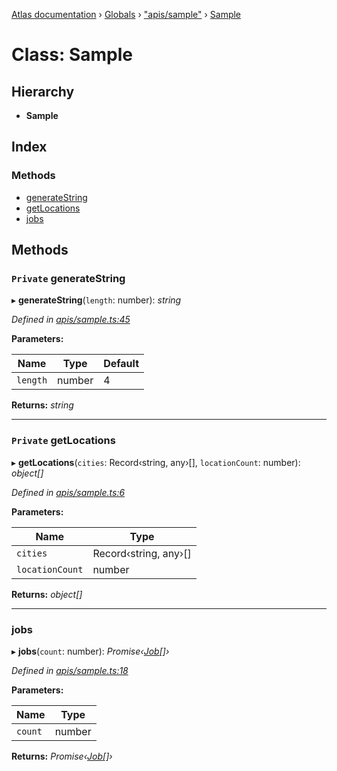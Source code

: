 [Atlas documentation](../README.md) › [Globals](../globals.md) › ["apis/sample"](../modules/_apis_sample_.md) › [Sample](_apis_sample_.sample.md)

# Class: Sample

## Hierarchy

* **Sample**

## Index

### Methods

* [generateString](_apis_sample_.sample.md#private-generatestring)
* [getLocations](_apis_sample_.sample.md#private-getlocations)
* [jobs](_apis_sample_.sample.md#jobs)

## Methods

### `Private` generateString

▸ **generateString**(`length`: number): *string*

*Defined in [apis/sample.ts:45](https://github.com/chronark/atlas/blob/7501b49/src/apis/sample.ts#L45)*

**Parameters:**

Name | Type | Default |
------ | ------ | ------ |
`length` | number | 4 |

**Returns:** *string*

___

### `Private` getLocations

▸ **getLocations**(`cities`: Record‹string, any›[], `locationCount`: number): *object[]*

*Defined in [apis/sample.ts:6](https://github.com/chronark/atlas/blob/7501b49/src/apis/sample.ts#L6)*

**Parameters:**

Name | Type |
------ | ------ |
`cities` | Record‹string, any›[] |
`locationCount` | number |

**Returns:** *object[]*

___

###  jobs

▸ **jobs**(`count`: number): *Promise‹[Job](../interfaces/_types_customtypes_.job.md)[]›*

*Defined in [apis/sample.ts:18](https://github.com/chronark/atlas/blob/7501b49/src/apis/sample.ts#L18)*

**Parameters:**

Name | Type |
------ | ------ |
`count` | number |

**Returns:** *Promise‹[Job](../interfaces/_types_customtypes_.job.md)[]›*
